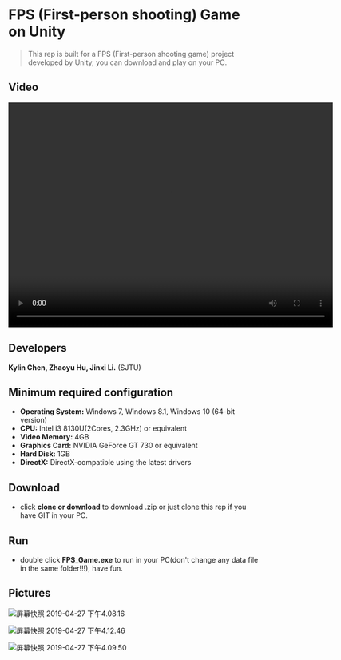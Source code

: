 # FPS (First-person shooting) Game on Unity

> This rep is built for a FPS (First-person shooting game) project developed by Unity, you can download and play on your PC.

## Video

<video src="http://player.youku.com/embed/XNDQwMDcwNDQwNA==" width="650" height="450" controls="controls">
Your browser does not support the video tag.
</video>

## Developers

**Kylin Chen, Zhaoyu Hu, Jinxi Li.** (SJTU)

## Minimum required configuration

- **Operating System:** Windows 7, Windows 8.1, Windows 10 (64-bit version)
- **CPU:** Intel i3 8130U(2Cores, 2.3GHz) or equivalent
- **Video Memory:** 4GB
- **Graphics Card:** NVIDIA GeForce GT 730 or equivalent
- **Hard Disk:** 1GB
- **DirectX:** DirectX-compatible using the latest drivers

## Download

- click **clone or download** to download .zip or just clone this rep if you have GIT in your PC.

## Run

- double click **FPS_Game.exe** to run in your PC(don't change any data file in the same folder!!!), have fun.

## Pictures

![屏幕快照 2019-04-27 下午4.08.16](http://kylinhub.oss-cn-shanghai.aliyuncs.com/2019-10-16-game1.jpg)

![屏幕快照 2019-04-27 下午4.12.46](http://kylinhub.oss-cn-shanghai.aliyuncs.com/2019-10-16-game2.jpg)

![屏幕快照 2019-04-27 下午4.09.50](http://kylinhub.oss-cn-shanghai.aliyuncs.com/2019-10-16-game3.jpg)

